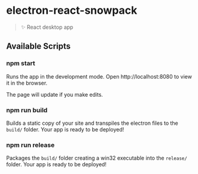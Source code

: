 # electron-react-snowpack

> ✨ React desktop app

## Available Scripts

### npm start

Runs the app in the development mode.
Open http://localhost:8080 to view it in the browser.

The page will update if you make edits.

### npm run build

Builds a static copy of your site and transpiles the electron files to the `build/` folder.
Your app is ready to be deployed!

### npm run release

Packages the `build/` folder creating a win32 executable into the `release/` folder.
Your app is ready to be deployed!
